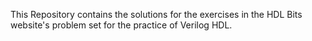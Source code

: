 This Repository contains the solutions for the exercises in the HDL Bits website's problem set for the practice of Verilog HDL.
